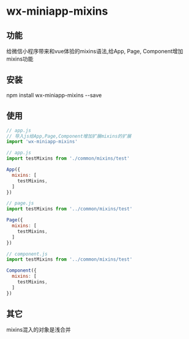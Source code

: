 wx-miniapp-mixins
========================================

功能
------------
给微信小程序带来和vue体验的mixins语法,给App, Page, Component增加mixins功能

安装
------------
npm install wx-miniapp-mixins --save

使用
------------
```javascript
// app.js
// 导入js给App,Page,Component增加扩展mixins的扩展
import 'wx-miniapp-mixins'
```

```javascript
// app.js
import testMixins from './common/mixins/test'

App({
  mixins: [
    testMixins,
  ]
})
```

```javascript
// page.js
import testMixins from '../common/mixins/test'

Page({
  mixins: [
    testMixins,
  ]
})
```

```javascript
// component.js
import testMixins from '../common/mixins/test'

Component({
  mixins: [
    testMixins,
  ]
})
```

其它
------------
mixins混入的对象是浅合并

